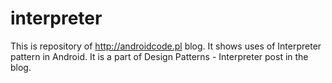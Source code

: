 # interpreter
This is repository of http://androidcode.pl blog. It shows uses of Interpreter pattern in Android. It is a part of Design Patterns - Interpreter post in the blog.
